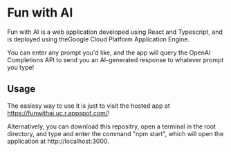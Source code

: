# Fun with AI

Fun with AI is a web application developed using
React and Typescript, and is deployed using theGoogle
Cloud Platform Application Engine.

You can enter any prompt you'd like, and the app will query the OpenAI Completions API to send you an AI-generated response to whatever prompt you type! 

## Usage

The easiesy way to use it is just to visit the 
hosted app at https://funwithai.uc.r.appspot.com/!

Alternatively, you can download this repositry, open
a terminal in the root directory, and type and enter the command "npm start", which will open the application at http://localhost:3000.